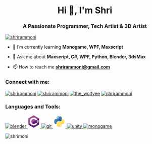 <h1 align="center">Hi 👋, I'm Shri</h1>
<h3 align="center">A Passionate Programmer, Tech Artist & 3D Artist</h3>

<p align="left"> <a href="https://twitter.com/shrirammoni" target="blank"><img src="https://img.shields.io/twitter/follow/shrirammoni?logo=twitter&style=for-the-badge" alt="shrirammoni" /></a> </p>

- 🌱 I’m currently learning **Monogame, WPF, Maxscript**

- 💬 Ask me about **Maxscript, C#, WPF, Python, Blender, 3dsMax**

- 📫 How to reach me **shrirammoni@gmail.com**

<h3 align="left">Connect with me:</h3>
<p align="left">
<a href="https://twitter.com/shrirammoni" target="blank"><img align="center" src="https://raw.githubusercontent.com/rahuldkjain/github-profile-readme-generator/master/src/images/icons/Social/twitter.svg" alt="shrirammoni" height="30" width="40" /></a>
<a href="https://linkedin.com/in/shrirammoni" target="blank"><img align="center" src="https://raw.githubusercontent.com/rahuldkjain/github-profile-readme-generator/master/src/images/icons/Social/linked-in-alt.svg" alt="shrirammoni" height="30" width="40" /></a>
<a href="https://instagram.com/the_wolfyee" target="blank"><img align="center" src="https://raw.githubusercontent.com/rahuldkjain/github-profile-readme-generator/master/src/images/icons/Social/instagram.svg" alt="the_wolfyee" height="30" width="40" /></a>
<a href="https://www.youtube.com/c/shrirammoni" target="blank"><img align="center" src="https://raw.githubusercontent.com/rahuldkjain/github-profile-readme-generator/master/src/images/icons/Social/youtube.svg" alt="shrirammoni" height="30" width="40" /></a>
</p>

<h3 align="left">Languages and Tools:</h3>
<p align="left"> <a href="https://www.blender.org/" target="_blank"> <img src="https://download.blender.org/branding/community/blender_community_badge_white.svg" alt="blender" width="40" height="40"/> </a> <a href="https://www.w3schools.com/cs/" target="_blank"> <img src="https://raw.githubusercontent.com/devicons/devicon/master/icons/csharp/csharp-original.svg" alt="csharp" width="40" height="40"/> </a> <a href="https://git-scm.com/" target="_blank"> <img src="https://www.vectorlogo.zone/logos/git-scm/git-scm-icon.svg" alt="git" width="40" height="40"/> </a> <a href="https://www.python.org" target="_blank"> <img src="https://raw.githubusercontent.com/devicons/devicon/master/icons/python/python-original.svg" alt="python" width="40" height="40"/> </a> <a href="https://unity.com/" target="_blank"> <img src="https://www.vectorlogo.zone/logos/unity3d/unity3d-icon.svg" alt="unity" width="40" height="40"/> </a>  <a href="https://monogame.net/" target="_blank"> <img src="https://handwiki.org/wiki/images/thumb/e/e6/MonoGame_Logo.svg/1200px-MonoGame_Logo.svg.png" alt="monogame" width="40" height="40"/> </a> </p>

<p><img align="center" src="https://github-readme-stats.vercel.app/api/top-langs?username=shrimoni&show_icons=true&locale=en&layout=compact" alt="shrimoni" /></p>
